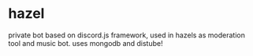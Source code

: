 # hazel
private bot based on discord.js framework, used in hazels as moderation tool and music bot. uses mongodb and distube!
